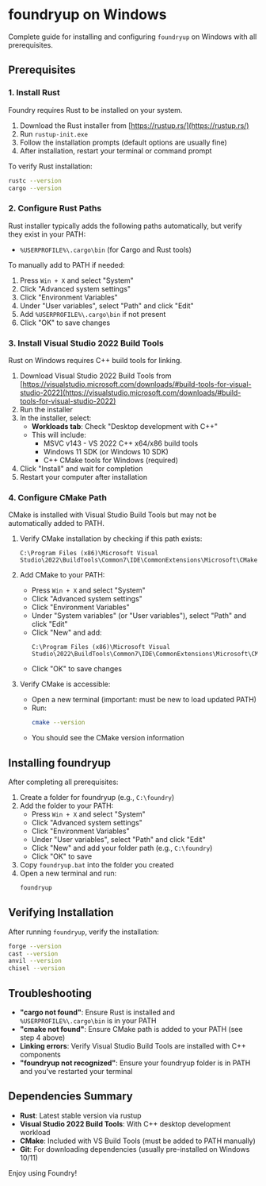 # foundryup on Windows

Complete guide for installing and configuring `foundryup` on Windows with all prerequisites.

## Prerequisites

### 1. Install Rust

Foundry requires Rust to be installed on your system.

1. Download the Rust installer from [https://rustup.rs/](https://rustup.rs/)
2. Run `rustup-init.exe`
3. Follow the installation prompts (default options are usually fine)
4. After installation, restart your terminal or command prompt

To verify Rust installation:
```bash
rustc --version
cargo --version
```

### 2. Configure Rust Paths

Rust installer typically adds the following paths automatically, but verify they exist in your PATH:
- `%USERPROFILE%\.cargo\bin` (for Cargo and Rust tools)

To manually add to PATH if needed:
1. Press `Win + X` and select "System"
2. Click "Advanced system settings"
3. Click "Environment Variables"
4. Under "User variables", select "Path" and click "Edit"
5. Add `%USERPROFILE%\.cargo\bin` if not present
6. Click "OK" to save changes

### 3. Install Visual Studio 2022 Build Tools

Rust on Windows requires C++ build tools for linking.

1. Download Visual Studio 2022 Build Tools from [https://visualstudio.microsoft.com/downloads/#build-tools-for-visual-studio-2022](https://visualstudio.microsoft.com/downloads/#build-tools-for-visual-studio-2022)
2. Run the installer
3. In the installer, select:
   - **Workloads tab**: Check "Desktop development with C++"
   - This will include:
     - MSVC v143 - VS 2022 C++ x64/x86 build tools
     - Windows 11 SDK (or Windows 10 SDK)
     - C++ CMake tools for Windows (required)
4. Click "Install" and wait for completion
5. Restart your computer after installation

### 4. Configure CMake Path

CMake is installed with Visual Studio Build Tools but may not be automatically added to PATH.

1. Verify CMake installation by checking if this path exists:
   ```
   C:\Program Files (x86)\Microsoft Visual Studio\2022\BuildTools\Common7\IDE\CommonExtensions\Microsoft\CMake\CMake\bin
   ```

2. Add CMake to your PATH:
   - Press `Win + X` and select "System"
   - Click "Advanced system settings"
   - Click "Environment Variables"
   - Under "System variables" (or "User variables"), select "Path" and click "Edit"
   - Click "New" and add:
     ```
     C:\Program Files (x86)\Microsoft Visual Studio\2022\BuildTools\Common7\IDE\CommonExtensions\Microsoft\CMake\CMake\bin
     ```
   - Click "OK" to save changes

3. Verify CMake is accessible:
   - Open a new terminal (important: must be new to load updated PATH)
   - Run:
     ```bash
     cmake --version
     ```
   - You should see the CMake version information

## Installing foundryup

After completing all prerequisites:

1. Create a folder for foundryup (e.g., `C:\foundry`)
2. Add the folder to your PATH:
   - Press `Win + X` and select "System"
   - Click "Advanced system settings"
   - Click "Environment Variables"
   - Under "User variables", select "Path" and click "Edit"
   - Click "New" and add your folder path (e.g., `C:\foundry`)
   - Click "OK" to save
3. Copy `foundryup.bat` into the folder you created
4. Open a new terminal and run:
   ```bash
   foundryup
   ```

## Verifying Installation

After running `foundryup`, verify the installation:
```bash
forge --version
cast --version
anvil --version
chisel --version
```

## Troubleshooting

- **"cargo not found"**: Ensure Rust is installed and `%USERPROFILE%\.cargo\bin` is in your PATH
- **"cmake not found"**: Ensure CMake path is added to your PATH (see step 4 above)
- **Linking errors**: Verify Visual Studio Build Tools are installed with C++ components
- **"foundryup not recognized"**: Ensure your foundryup folder is in PATH and you've restarted your terminal

## Dependencies Summary

- **Rust**: Latest stable version via rustup
- **Visual Studio 2022 Build Tools**: With C++ desktop development workload
- **CMake**: Included with VS Build Tools (must be added to PATH manually)
- **Git**: For downloading dependencies (usually pre-installed on Windows 10/11)

Enjoy using Foundry!
